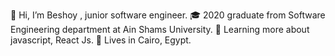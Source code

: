 👋 Hi, I’m Beshoy , junior software engineer.
🎓 2020 graduate from Software Engineering department at Ain Shams University.
🌱 Learning more about javascript, React Js.
📌 Lives in Cairo, Egypt.
